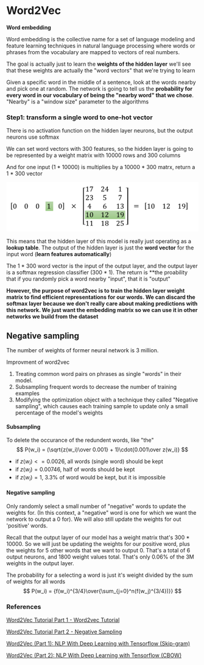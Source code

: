 # Word2Vec

**Word embedding**

Word embedding is the collective name for a set of language modeling and feature learning techniques in natural language processing where words or phrases from the vocabulary are mapped to vectors of real numbers.

The goal is actually just to learn the **weights of the hidden layer** we'll see that these weights are actually the "word vectors" that we're trying to learn

Given a specific word in the middle of a sentence, look at the words nearby and pick one at random. The network is going to tell us the **probability for every word in our vocabulary of being the "nearby word" that we chose**. "Nearby" is a "window size" parameter to the algorithms

### Step1: transform a single word to one-hot vector

There is no activation function on the hidden layer neurons, but the output neurons use softmax

We can set word vectors with 300 features, so the hidden layer is going to be represented by a weight matrix with 10000 rows and 300 columns

And for one input (1 * 10000) is multiplies by a 10000 * 300 matrx, return a 1 * 300 vector

![](/asset/word2vec.png)

This means that the hidden layer of this model is really just operating as a **lookup table**. The output of the hidden layer is just the **word vector** for the input word (**learn features automatically**)

The 1 * 300 word vector is the input of the output layer, and the output layer is a softmax regression classifier (300 * 1). The return is **the proability that if you randomly pick a word nearby "input", that it is "output"

**However, the purpose of word2vec is to train the hidden layer weight matrix to find efficient representations for our words. We can discard the softmax layer because we don't really care about making predictions with this network. We just want the embedding matrix so we can use it in other networks we build from the dataset**

## Negative sampling

The number of weights of former neural network is 3 million. 

Improvment of word2vec

1. Treating common word pairs on phrases as single "words" in their model.
2. Subsampling frequent words to decrease the number of training examples
3. Modifying the optimization object with a technique they called "Negative sampling", which causes each training sample to update only a small percentage of the model's weights

#### Subsampling

To delete the occurance of the redundent words, like "the"
$$
P(w_i) = (\sqrt{z(w_i)\over 0.001} + 1)\cdot{0.001\over z(w_i)}
$$

* if $z(w_i) <= 0.0026$, all words (single word) should be kept
* if $z(w_i) = 0.00746$, half of words should be kept
* if $z(w_i) = 1$, 3.3% of word would be kept, but it is impossible

#### Negative sampling

Only randomly select a small number of "negative" words to update the weights for. (In this context, a "negative" word is one for which we want the network to output a 0 for). We will also still update the weights for out 'positive' words.

Recall that the output layer of our model has a weight matrix that's 300 * 10000. So we will just be updating the weights for our positive word, plus the weights for 5 other words that we want to output 0. That's a total of 6 output neurons, and 1800 weight values total. That's only 0.06% of the 3M weights in the output layer.

The probability for a selecting a word is just it's weight divided by the sum of weights for all words
$$
P(w_i) = {f(w_i)^{3/4}\over{\sum_{j=0}^n(f(w_j)^{3/4})}}
$$


### References

[Word2Vec Tutorial Part 1 - Word2vec Tutorial](http://mccormickml.com/2016/04/19/word2vec-tutorial-the-skip-gram-model/)

[Word2Vec Tutorial Part 2 - Negative Sampling](http://mccormickml.com/2017/01/11/word2vec-tutorial-part-2-negative-sampling/)

[Word2Vec (Part 1): NLP With Deep Learning with Tensorflow (Skip-gram)](http://www.thushv.com/natural_language_processing/word2vec-part-1-nlp-with-deep-learning-with-tensorflow-skip-gram/)

[Word2Vec (Part 2): NLP With Deep Learning with Tensorflow (CBOW)](http://www.thushv.com/natural_language_processing/word2vec-part-2-nlp-with-deep-learning-with-tensorflow-cbow/)